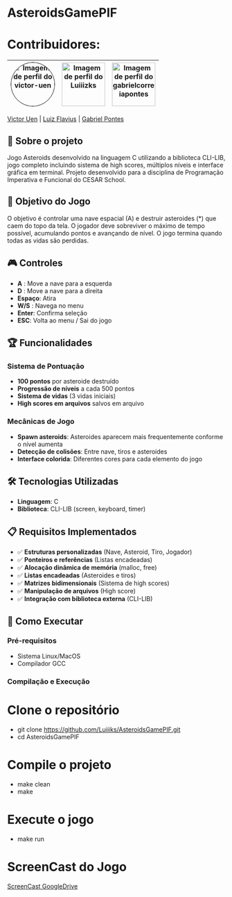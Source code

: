 # AsteroidsGamePIF

# Contribuidores:
| <img src="https://github.com/victor-uen.png" alt="Imagem de perfil do victor-uen" style="border-radius: 50%; border: 1px solid #000; width: 100px; height: 100px;"> | <img src="https://github.com/Luiiizks.png" alt="Imagem de perfil do Luiiizks" width="100" height="100"> | <img src="https://avatars.githubusercontent.com/u/80489162?v=4" alt="Imagem de perfil do gabrielcorreiapontes" width="100" height="100"> 
| :----------------------------------------------------------------------------------------------------: | :----------------------------------------------------------------------------------------------------: | :----------------------------------------------------------------------------------------------------: 

[Victor Uen](https://github.com/victor-uen) | [Luiz Flavius](https://github.com/Luiiizks) | [Gabriel Pontes](https://github.com/gabrielcorreiapontes)                                                                                                            

## 📖 Sobre o projeto
Jogo Asteroids desenvolvido na linguagem C utilizando a biblioteca CLI-LIB, jogo completo incluindo sistema de high scores, múltiplos níveis e interface gráfica em terminal. Projeto desenvolvido para a disciplina de Programação Imperativa e Funcional do CESAR School.

## 🎯 Objetivo do Jogo
O objetivo é controlar uma nave espacial (A) e destruir asteroides (*) que caem do topo da tela. O jogador deve sobreviver o máximo de tempo possível, acumulando pontos e avançando de nível. O jogo termina quando todas as vidas são perdidas.

## 🎮 Controles
- **A** : Move a nave para a esquerda
- **D** : Move a nave para a direita  
- **Espaço**: Atira
- **W/S** : Navega no menu
- **Enter**: Confirma seleção
- **ESC**: Volta ao menu / Sai do jogo

## 🏆 Funcionalidades

### Sistema de Pontuação
- **100 pontos** por asteroide destruído
- **Progressão de níveis** a cada 500 pontos
- **Sistema de vidas** (3 vidas iniciais)
- **High scores em arquivos** salvos em arquivo

### Mecânicas de Jogo
- **Spawn asteroids**: Asteroides aparecem mais frequentemente conforme o nível aumenta
- **Detecção de colisões**: Entre nave, tiros e asteroides
- **Interface colorida**: Diferentes cores para cada elemento do jogo

## 🛠️ Tecnologias Utilizadas
- **Linguagem**: C
- **Biblioteca**: CLI-LIB (screen, keyboard, timer)

## 📋 Requisitos Implementados
- ✅ **Estruturas personalizadas** (Nave, Asteroid, Tiro, Jogador)
- ✅ **Ponteiros e referências** (Listas encadeadas)
- ✅ **Alocação dinâmica de memória** (malloc, free)
- ✅ **Listas encadeadas** (Asteroides e tiros)
- ✅ **Matrizes bidimensionais** (Sistema de high scores)
- ✅ **Manipulação de arquivos** (High score)
- ✅ **Integração com biblioteca externa** (CLI-LIB)

## 🚀 Como Executar

### Pré-requisitos
- Sistema Linux/MacOS
- Compilador GCC

### Compilação e Execução

# Clone o repositório
- git clone https://github.com/Luiiiks/AsteroidsGamePIF.git
- cd AsteroidsGamePIF

# Compile o projeto
- make clean
- make

# Execute o jogo
- make run

# ScreenCast do Jogo

[ScreenCast GoogleDrive](https://drive.google.com/file/d/1iaggQmgk8Pck7_RbknjzOFmD-m2WMyif/view?usp=sharing)
